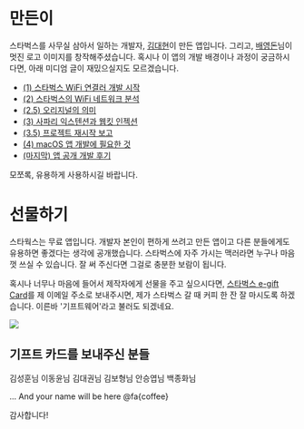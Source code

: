 # 만든이

스타벅스를 사무실 삼아서 일하는 개발자, [김대현](https://medium.com/@hatemogi)이 만든 앱입니다. 그리고, [배영돈](http://donny.co.kr)님이 멋진 로고 이미지를 창작해주셨습니다. 혹시나 이 앱의 개발 배경이나 과정이 궁금하시다면, 아래 미디엄 글이 재밌으실지도 모르겠습니다.

* [(1) 스타벅스 WiFi 연결러 개발 시작](https://goo.gl/DPY6UD)
* [(2) 스타벅스의 WiFi 네트워크 분석](https://goo.gl/5iYVST)
* [(2.5) 오리지널의 의미](https://goo.gl/1nGfW3)
* [(3) 사파리 익스텐션과 웹킷 인젝션 ](https://goo.gl/dKc4md)
* [(3.5) 프로젝트 재시작 보고 ](https://goo.gl/nnWsQQ)
* [(4) macOS 앱 개발에 필요한 것](https://goo.gl/H121zk)
* [(마지막) 앱 공개 개발 후기](https://goo.gl/16MghM)

모쪼록, 유용하게 사용하시길 바랍니다.

# 선물하기

스타웍스는 무료 앱입니다. 개발자 본인이 편하게 쓰려고 만든 앱이고 다른 분들에게도 유용하면 좋겠다는 생각에 공개했습니다. 스타벅스에 자주 가시는 맥러라면 누구나 마음껏 쓰실 수 있습니다. 잘 써 주신다면 그걸로 충분한 보람이 됩니다.

혹시나 너무나 마음에 들어서 제작자에게 선물을 주고 싶으시다면, [스타벅스 e-gift Card](https://www.istarbucks.co.kr/menu/card_list.do?CATE_CD=product_egift)를 제 이메일 주소로 보내주시면,
 제가 스타벅스 갈 때 커피 한 잔 잘 마시도록 하겠습니다. 이른바 '기프트웨어'라고 불러도 되겠네요.

![](img/giftcard.png)

## 기프트 카드를 보내주신 분들

김성훈님 이동윤님 김대권님 김보형님 안승엽님 백종화님

... And your name will be here  @fa{coffee}

감사합니다!
